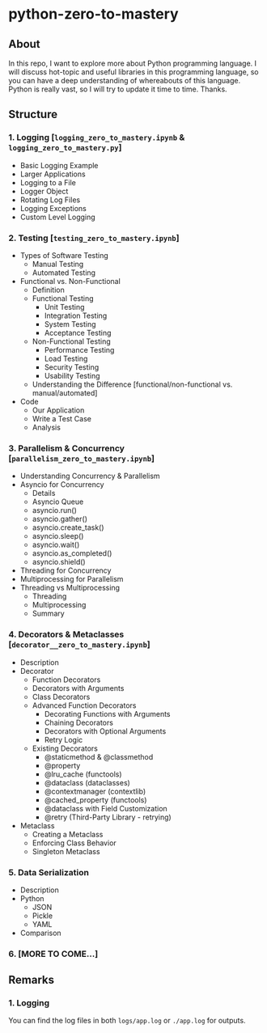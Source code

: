 # python-zero-to-mastery
## About
In this repo, I want to explore more about Python programming language. I will discuss 
hot-topic and useful libraries in this programming language, so you can have a deep understanding of 
whereabouts of this language. Python is really vast, so I will try to update it time to time. Thanks.

## Structure
### 1. Logging [`logging_zero_to_mastery.ipynb` & `logging_zero_to_mastery.py`]
- Basic Logging Example
- Larger Applications
- Logging to a File
- Logger Object
- Rotating Log Files
- Logging Exceptions
- Custom Level Logging

### 2. Testing [`testing_zero_to_mastery.ipynb`]
- Types of Software Testing
  - Manual Testing
  - Automated Testing
- Functional vs. Non-Functional
  - Definition
  - Functional Testing
    - Unit Testing
    - Integration Testing
    - System Testing
    - Acceptance Testing
  - Non-Functional Testing
    - Performance Testing
    - Load Testing
    - Security Testing
    - Usability Testing
  - Understanding the Difference [functional/non-functional vs. manual/automated]
- Code
  - Our Application
  - Write a Test Case
  - Analysis


### 3. Parallelism & Concurrency [`parallelism_zero_to_mastery.ipynb`]
- Understanding Concurrency & Parallelism
- Asyncio for Concurrency
  - Details
  - Asyncio Queue
  - asyncio.run()
  - asyncio.gather()
  - asyncio.create_task()
  - asyncio.sleep()
  - asyncio.wait()
  - asyncio.as_completed()
  - asyncio.shield()
- Threading for Concurrency
- Multiprocessing for Parallelism
- Threading vs Multiprocessing
  - Threading
  - Multiprocessing
  - Summary


### 4. Decorators & Metaclasses [`decorator__zero_to_mastery.ipynb`]
- Description
- Decorator
  - Function Decorators
  - Decorators with Arguments
  - Class Decorators
  - Advanced Function Decorators
    - Decorating Functions with Arguments
    - Chaining Decorators
    - Decorators with Optional Arguments
    - Retry Logic
  - Existing Decorators
    - @staticmethod & @classmethod
    - @property
    - @lru_cache (functools)
    - @dataclass (dataclasses)
    - @contextmanager (contextlib)
    - @cached_property (functools)
    - @dataclass with Field Customization
    - @retry (Third-Party Library - retrying)
- Metaclass
  - Creating a Metaclass
  - Enforcing Class Behavior
  - Singleton Metaclass


### 5. Data Serialization
- Description
- Python
  - JSON
  - Pickle
  - YAML
- Comparison

### 6. [MORE TO COME...]


## Remarks
### 1. Logging
You can find the log files in both `logs/app.log` or `./app.log` for outputs.
